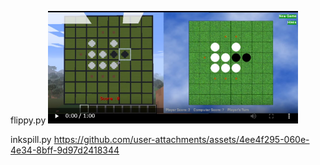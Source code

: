 flippy.py
[<img src="./resources/2024-06-20_202409.png" width="400">](https://github.com/Naohiro2g/python-games/assets/587586/c3f1f851-96d5-405e-8e9a-0e080608132c)

inkspill.py
https://github.com/user-attachments/assets/4ee4f295-060e-4e34-8bff-9d97d2418344
